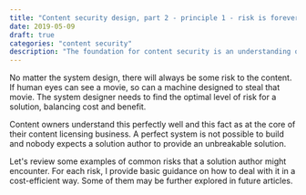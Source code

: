 ```yaml
---
title: "Content security design, part 2 - principle 1 - risk is forever"
date: 2019-05-09
draft: true
categories: "content security"
description: "The foundation for content security is an understanding of what matters and why it matters. The principles described here guide the design of a content security model and help evaluate candidate designs."
---
```


No matter the system design, there will always be some risk to the content. If human eyes can see a movie, so can a machine designed to steal that movie. The system designer needs to find the optimal level of risk for a solution, balancing cost and benefit.

Content owners understand this perfectly well and this fact as at the core of their content licensing business. A perfect system is not possible to build and nobody expects a solution author to provide an unbreakable solution.

Let's review some examples of common risks that a solution author might encounter. For each risk, I provide basic guidance on how to deal with it in a cost-efficient way. Some of them may be further explored in future articles.

